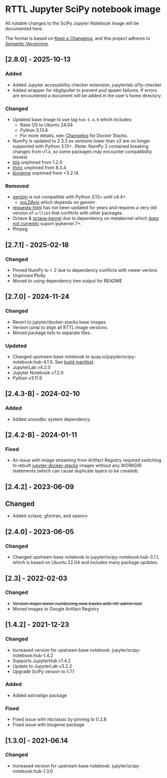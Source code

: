# RTTL Jupyter SciPy notebook image
All notable changes to the SciPy Jupyter Notebook image will be documented here. 

The format is based on [Keep a Changelog](https://keepachangelog.com/en/1.0.0/),
and this project adheres to [Semantic Versioning](https://semver.org/spec/v2.0.0.html).

## [2.8.0] - 2025-10-13

### Added
- Added Jupyter accessibility checker extension, jupyterlab-a11y-checker
- Added wrapper for nbgitpuller to prevent pod spawn failures. If errors are encountered a document will be added in the user's home directory.

### Changed
- Updated base image to use tag `hub-5.4.0` which includes:
  - Base OS to Ubuntu 24.04
  - Python 3.13.8
  - For more details, see: [Changelog](https://jupyter-docker-stacks.readthedocs.io/en/latest/using/changelog.html) for Docker Stacks.
- NumPy is updated to 2.3.3 as versions lower than v2 are no longer supported with Python 3.13+. (Note: NumPy 2 contained breaking changes from v1.x, so some packages may encounter compatibility issues)
- [blis](https://github.com/explosion/cython-blis) unpinned from 1.2.0
- [thinc](https://github.com/explosion/thinc) unpinned from 8.3.4
- [biogeme](https://biogeme.epfl.ch) unpinned from <3.2.14

### Removed
- [gensim](https://anaconda.org/conda-forge/gensim) is not compatible with Python 3.13+ until v4.4+
  - [pyLDAvis](https://pyldavis.readthedocs.io/en/latest/readme.html) which depends on gensim
- [requests-html](https://github.com/kennethreitz/requests-html) has not been updated for years and requires a very old version of `urllib3` that conflicts with other packages.
- Octave & [octave-kernel](https://github.com/Calysto/octave_kernel) due to dependency on metakernel which [does not currently](https://github.com/Calysto/metakernel/issues/275) suport ipykernel 7+.
- ffmpeg

## [2.7.1] - 2025-02-18

### Changed
- Pinned NumPy to < 2 due to dependency conflicts with newer verions
- Unpinned Plotly
- Moved to using dependency tree output for README

## [2.7.0] - 2024-11-24

### Changed
- Revert to jupyter/docker-stacks base images.
- Version jump to align all RTTL image versions.
- Moved package lists to separate files.

### Updated
- Changed upstream base notebook to quay.io/jupyter/scipy-notebook:hub-4.1.5. See [build manifest](https://github.com/jupyter/docker-stacks/wiki/x86_64-default-scipy-notebook-996fae1248fc). 
- JupyterLab v4.2.0
- Jupyter Notebook v7.2.0
- Python v3.11.9

## [2.4.3-B] - 2024-02-10

### Added
- Added unixodbc system dependency.

## [2.4.2-B] - 2024-01-11

### Fixed
- An issue with image streaming from Artifact Registry required switching to rebuilt [jupyter-docker-stacks](https://jupyter-docker-stacks.readthedocs.io/en/latest/index.html) images without any WORKDIR statements (which can cause duplicate layers to be created).


## [2.4.2] - 2023-06-09

## Changed
- Added octave, gfortran, and opencv

## [2.4.0] - 2023-06-05

### Changed
- Changed upstream base notebook to jupyter/scipy-notebook:hub-3.1.1, which is based on Ubuntu 22.04 and includes many package updates.

## [2.3] - 2022-02-03

### Changed
- ~~Version major.minor numbering now tracks with rttl-admin tool~~
- Moved images to Google Artifact Registry

## [1.4.2] - 2021-12-23

### Changed
- Increased version for upstream base notebook: jupyter/scipy-notebook:hub-1.4.2
- Supports JupyterHub v1.4.2
- Update to JupyterLab v3.2.2
- Upgrade SciPy version to 1.7.1

### Added
- Added astroalign package


### Fixed
- Fixed issue with nbclassic by pinning to 0.2.8
- Fixed issue with biogeme package

## [1.3.0] - 2021-06.14

### Changed
- Increased version for upstream base notebook: jupyter/scipy-notebook:hub-1.3.0